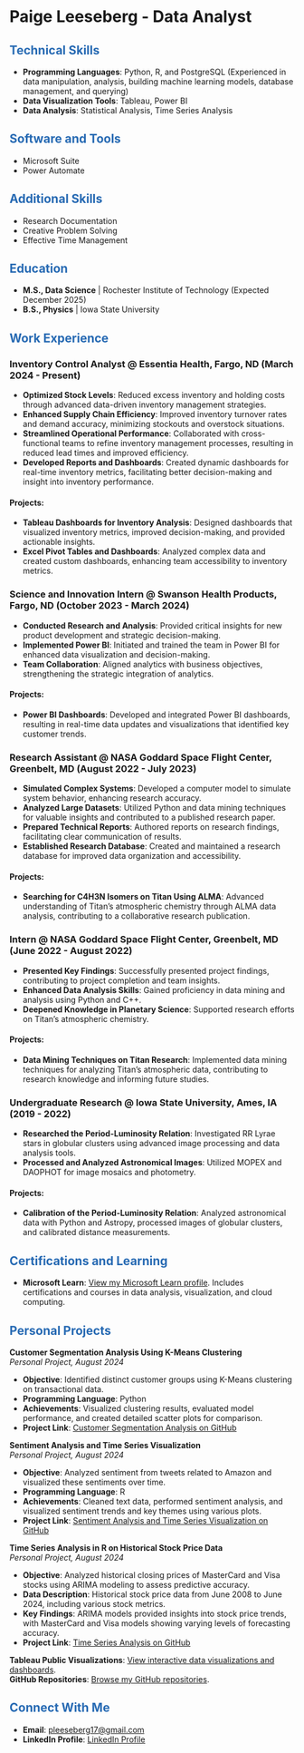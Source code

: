 # Paige Leeseberg - Data Analyst

<style>
h2 {
  color: #276AB3;
}
</style>

## Technical Skills
- **Programming Languages**: Python, R, and PostgreSQL (Experienced in data manipulation, analysis, building machine learning models, database management, and querying)
- **Data Visualization Tools**: Tableau, Power BI
- **Data Analysis**: Statistical Analysis, Time Series Analysis

## Software and Tools
- Microsoft Suite
- Power Automate

## Additional Skills
- Research Documentation
- Creative Problem Solving
- Effective Time Management

## Education
- **M.S., Data Science** | Rochester Institute of Technology (Expected December 2025)
- **B.S., Physics** | Iowa State University

## Work Experience

### Inventory Control Analyst @ Essentia Health, Fargo, ND (March 2024 - Present)
- **Optimized Stock Levels**: Reduced excess inventory and holding costs through advanced data-driven inventory management strategies.
- **Enhanced Supply Chain Efficiency**: Improved inventory turnover rates and demand accuracy, minimizing stockouts and overstock situations.
- **Streamlined Operational Performance**: Collaborated with cross-functional teams to refine inventory management processes, resulting in reduced lead times and improved efficiency.
- **Developed Reports and Dashboards**: Created dynamic dashboards for real-time inventory metrics, facilitating better decision-making and insight into inventory performance.

#### Projects:
- **Tableau Dashboards for Inventory Analysis**: Designed dashboards that visualized inventory metrics, improved decision-making, and provided actionable insights.
- **Excel Pivot Tables and Dashboards**: Analyzed complex data and created custom dashboards, enhancing team accessibility to inventory metrics.

### Science and Innovation Intern @ Swanson Health Products, Fargo, ND (October 2023 - March 2024)
- **Conducted Research and Analysis**: Provided critical insights for new product development and strategic decision-making.
- **Implemented Power BI**: Initiated and trained the team in Power BI for enhanced data visualization and decision-making.
- **Team Collaboration**: Aligned analytics with business objectives, strengthening the strategic integration of analytics.

#### Projects:
- **Power BI Dashboards**: Developed and integrated Power BI dashboards, resulting in real-time data updates and visualizations that identified key customer trends.

### Research Assistant @ NASA Goddard Space Flight Center, Greenbelt, MD (August 2022 - July 2023)
- **Simulated Complex Systems**: Developed a computer model to simulate system behavior, enhancing research accuracy.
- **Analyzed Large Datasets**: Utilized Python and data mining techniques for valuable insights and contributed to a published research paper.
- **Prepared Technical Reports**: Authored reports on research findings, facilitating clear communication of results.
- **Established Research Database**: Created and maintained a research database for improved data organization and accessibility.

#### Projects:
- **Searching for C4H3N Isomers on Titan Using ALMA**: Advanced understanding of Titan’s atmospheric chemistry through ALMA data analysis, contributing to a collaborative research publication.

### Intern @ NASA Goddard Space Flight Center, Greenbelt, MD (June 2022 - August 2022)
- **Presented Key Findings**: Successfully presented project findings, contributing to project completion and team insights.
- **Enhanced Data Analysis Skills**: Gained proficiency in data mining and analysis using Python and C++.
- **Deepened Knowledge in Planetary Science**: Supported research efforts on Titan’s atmospheric chemistry.

#### Projects:
- **Data Mining Techniques on Titan Research**: Implemented data mining techniques for analyzing Titan’s atmospheric data, contributing to research knowledge and informing future studies.

### Undergraduate Research @ Iowa State University, Ames, IA (2019 - 2022)
- **Researched the Period-Luminosity Relation**: Investigated RR Lyrae stars in globular clusters using advanced image processing and data analysis tools.
- **Processed and Analyzed Astronomical Images**: Utilized MOPEX and DAOPHOT for image mosaics and photometry.

#### Projects:
- **Calibration of the Period-Luminosity Relation**: Analyzed astronomical data with Python and Astropy, processed images of globular clusters, and calibrated distance measurements.

## Certifications and Learning
- **Microsoft Learn**: [View my Microsoft Learn profile](https://learn.microsoft.com/en-us/users/paigeleeseberg-3975/). Includes certifications and courses in data analysis, visualization, and cloud computing.

## Personal Projects

**Customer Segmentation Analysis Using K-Means Clustering**  
*Personal Project, August 2024*  
- **Objective**: Identified distinct customer groups using K-Means clustering on transactional data.
- **Programming Language**: Python
- **Achievements**: Visualized clustering results, evaluated model performance, and created detailed scatter plots for comparison.
- **Project Link**: [Customer Segmentation Analysis on GitHub](https://github.com/pleeseberg/Python-Projects/tree/main/Customer_Segmentation_Using_K-Means_Clustering)

**Sentiment Analysis and Time Series Visualization**  
*Personal Project, August 2024*  
- **Objective**: Analyzed sentiment from tweets related to Amazon and visualized these sentiments over time.
- **Programming Language**: R
- **Achievements**: Cleaned text data, performed sentiment analysis, and visualized sentiment trends and key themes using various plots.
- **Project Link**: [Sentiment Analysis and Time Series Visualization on GitHub](https://github.com/pleeseberg/R-Projects/blob/main/Twitter_Sentiment_Analysis/README.md)

**Time Series Analysis in R on Historical Stock Price Data**  
*Personal Project, August 2024*  
- **Objective**: Analyzed historical closing prices of MasterCard and Visa stocks using ARIMA modeling to assess predictive accuracy.
- **Data Description**: Historical stock price data from June 2008 to June 2024, including various stock metrics.
- **Key Findings**: ARIMA models provided insights into stock price trends, with MasterCard and Visa models showing varying levels of forecasting accuracy.
- **Project Link**: [Time Series Analysis on GitHub](https://github.com/pleeseberg/R-Projects/tree/main/Time_Series_Analysis_Stock_Prices)

**Tableau Public Visualizations**: [View interactive data visualizations and dashboards](https://public.tableau.com/app/profile/paige.leeseberg/vizzes).  
**GitHub Repositories**: [Browse my GitHub repositories](https://github.com/pleeseberg).

## Connect With Me
- **Email**: pleeseberg17@gmail.com
- **LinkedIn Profile**: [LinkedIn Profile](https://www.linkedin.com/in/paige-leeseberg-51b926287/)
